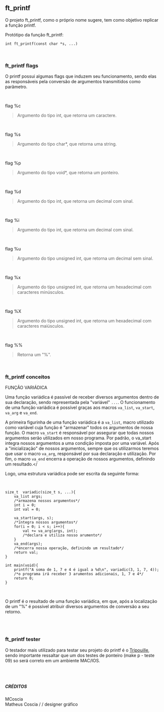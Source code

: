 ## ft_printf

<p>O projeto ft_printf, como o próprio nome sugere, tem como objetivo replicar a função printf.</p>

Protótipo da função ft_printf:
```
int	ft_printf(const char *s, ...)
```

<br>

### ft_printf flags

<p>O printf possui algumas flags que induzem seu funcionamento, sendo elas as responsáveis pela conversão de argumentos transmitidos como parâmetro.</p><br>

flag %c

> Argumento do tipo int, que retorna um caractere.

<br>

flag %s

> Argumento do tipo char*, que retorna uma string.

<br>

flag %p

> Argumento do tipo void*, que retorna um ponteiro.

<br>

flag %d

> Argumento do tipo int, que retorna um decimal com sinal.

<br>

flag %i

> Argumento do tipo int, que retorna um decimal com sinal.

<br>

flag %u

> Argumento do tipo unsigned int, que retorna um decimal sem sinal.

<br>

flag %x

> Argumento do tipo unsigned int, que retorna um hexadecimal com caracteres minúsculos.

<br>

flag %X

> Argumento do tipo unsigned int, que retorna um hexadecimal com caracteres maiúsculos.

<br>

flag %%

> Retorna um "%".

<br>

### ft_printf conceitos

FUNÇÃO VARIÁDICA

Uma função variádica é passível de receber diversos argumentos dentro de sua declaração, sendo representada pela "variável" ```...```.
O funcionamento de uma função variádica é possível graças aos macros ```va_list```, ```va_start```, ```va_arg``` e ```va_end```.<br>

A primeira figurinha de uma função variádica é a ```va_list```, macro utilizado como variável cuja função é "armazenar" todos os argumentos de nossa função.
O macro ```va_start``` é responsável por assegurar que todas nossos argumentos serão utilizados em nosso programa. Por padrão, o va_start integra nossos argumentos a uma condição imposta por uma variável.
Após a "inicialização" de nossos argumentos, sempre que os utilizarmos teremos que usar o macro ```va_arg```, responsável por sua declaração e utilização.
Por fim, o macro ```va_end``` encerra a operação de nossos argumentos, definindo um resultado.</<br>

<p>Logo, uma estrutura variádica pode ser escrita da seguinte forma:</p><br>

```
size_t	variadic(size_t s, ...){
	va_list args;
	/*armazena nossos argumentos*/
	int i = 0;
	int val = 0;

	va_start(args, s);
	/*integra nossos argumentos*/
	for(i = 0; i < s; i++){
		val += va_arg(args, int);
		/*declara e utiliza nosso arumento*/
	}
	va_end(args);
	/*encerra nossa operação, definindo um resultado*/
	return val;
}

int	main(void){
	printf("A soma de 1, 7 e 4 é igual a %d\n", variadic(3, 1, 7, 4));
	/*o programa irá receber 3 arumentos adicionais, 1, 7 e 4*/
	return 0;
}
```

<br>
<p>O printf é o resultado de uma função variádica, em que, após a localização de um "%" é possível atribuir diversos argumentos de conversão a seu retorno.</p>

<br>
<br>

### ft_printf tester

O testador mais utilizado para testar seu projeto do printf é o <a href="https://github.com/Tripouille/printfTester">Tripouille</a>, sendo importante ressaltar que um dos testes de ponteiro (make p - teste 09) so será correto em um ambiente MAC/IOS.

<br>
<br>

##### CRÉDITOS

<p>MCoscia<br>
Matheus Coscia / / designer gráfico</p>
